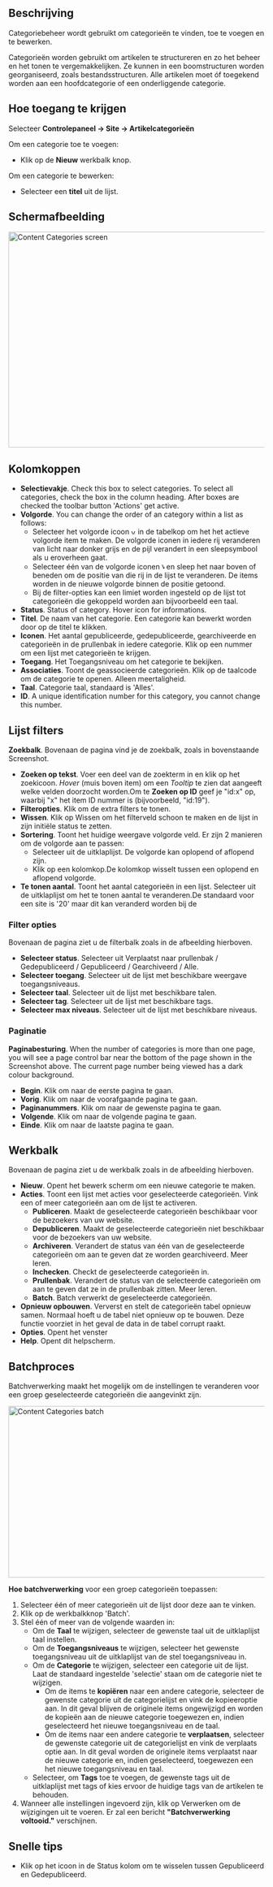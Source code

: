 <!-- Filename: Help4.x:Articles:_Categories / Display title: Artikelen: Categorieën -->

## Beschrijving

Categoriebeheer wordt gebruikt om categorieën te vinden, toe te voegen
en te bewerken.

Categorieën worden gebruikt om artikelen te structureren en zo het
beheer en het tonen te vergemakkelijken. Ze kunnen in een boomstructuren
worden georganiseerd, zoals bestandsstructuren. Alle artikelen moet óf
toegekend worden aan een hoofdcategorie of een onderliggende categorie.

## Hoe toegang te krijgen
Selecteer **Controlepaneel → Site → Artikelcategorieën**

Om een categorie toe te voegen:

- Klik op de **Nieuw** werkbalk knop.

Om een categorie te bewerken:

- Selecteer een **titel** uit de lijst.

## Schermafbeelding

<img
src="https://docs.joomla.org/images/thumb/b/bc/Help-4x-Content-Categories-screen-nl.png/800px-Help-4x-Content-Categories-screen-nl.png"
decoding="async"
srcset="https://docs.joomla.org/images/thumb/b/bc/Help-4x-Content-Categories-screen-nl.png/1200px-Help-4x-Content-Categories-screen-nl.png 1.5x, https://docs.joomla.org/images/thumb/b/bc/Help-4x-Content-Categories-screen-nl.png/1600px-Help-4x-Content-Categories-screen-nl.png 2x"
data-file-width="2880" data-file-height="1530" width="800" height="425"
alt="Content Categories screen" />

## Kolomkoppen

- **Selectievakje**. Check this box to select categories. To select all
  categories, check the box in the column heading. After boxes are
  checked the toolbar button 'Actions' get active.
- **Volgorde**. You can change the order of an category within a list as
  follows:
  - Selecteer het volgorde icoon <img
    src="https://docs.joomla.org/images/thumb/7/79/Help-4x-Ordering-colheader-icon.png/9px-Help-4x-Ordering-colheader-icon.png"
    decoding="async"
    srcset="https://docs.joomla.org/images/thumb/7/79/Help-4x-Ordering-colheader-icon.png/14px-Help-4x-Ordering-colheader-icon.png 1.5x, https://docs.joomla.org/images/7/79/Help-4x-Ordering-colheader-icon.png 2x"
    data-file-width="18" data-file-height="23" width="9" height="12"
    alt="volgorde icoon" /> in de tabelkop om het het actieve volgorde
    item te maken. De volgorde iconen in iedere rij veranderen van licht
    naar donker grijs en de pijl verandert in een sleepsymbool als u
    eroverheen gaat.
  - Selecteer één van de volgorde iconen <img
    src="https://docs.joomla.org/images/thumb/a/a0/Help-4x-Ordering-colheader-grab-bar-icon.png/5px-Help-4x-Ordering-colheader-grab-bar-icon.png"
    decoding="async"
    srcset="https://docs.joomla.org/images/thumb/a/a0/Help-4x-Ordering-colheader-grab-bar-icon.png/8px-Help-4x-Ordering-colheader-grab-bar-icon.png 1.5x, https://docs.joomla.org/images/a/a0/Help-4x-Ordering-colheader-grab-bar-icon.png 2x"
    data-file-width="9" data-file-height="27" width="5" height="15"
    alt="volgorde icon" /> en sleep het naar boven of beneden om de
    positie van die rij in de lijst te veranderen. De items worden in de
    nieuwe volgorde binnen de positie getoond.
  - Bij de filter-opties kan een limiet worden ingesteld op de lijst tot
    categorieën die gekoppeld worden aan bijvoorbeeld een taal.
- **Status**. Status of category. Hover icon for informations.
- **Titel**. De naam van het categorie. Een categorie kan bewerkt worden
  door op de titel te klikken.
- **Iconen**. Het aantal gepubliceerde, gedepubliceerde, gearchiveerde
  en categorieën in de prullenbak in iedere categorie. Klik op een
  nummer om een lijst met categorieën te krijgen.
- **Toegang**. Het
  Toegangsniveau
  om het categorie te bekijken.
- **Associaties**. Toont de geassocieerde categorieën. Klik op de
  taalcode om de categorie te openen. Alleen
  meertaligheid.
- **Taal**. Categorie taal, standaard is 'Alles'.
- **ID**. A unique identification number for this category, you cannot
  change this number.

## Lijst filters

**Zoekbalk**. Bovenaan de pagina vind je de zoekbalk, zoals in
bovenstaande Screenshot.

- **Zoeken op tekst**. Voer een deel van de zoekterm in en klik op het
  zoekicoon. *Hover* (muis boven item) om een *Tooltip* te zien dat
  aangeeft welke velden doorzocht worden.Om te **Zoeken op ID** geef je
  "id:x" op, waarbij "x" het item ID nummer is (bijvoorbeeld, "id:19").
- **Filteropties**. Klik om de extra filters te tonen.
- **Wissen**. Klik op Wissen om het filterveld schoon te maken en de
  lijst in zijn initiële status te zetten.
- **Sortering**. Toont het huidige weergave volgorde veld. Er zijn 2
  manieren om de volgorde aan te passen:
  - Selecteer uit de uitklaplijst. De volgorde kan oplopend of aflopend
    zijn.
  - Klik op een kolomkop.De kolomkop wisselt tussen een oplopend en
    aflopend volgorde.
- **Te tonen aantal**. Toont het aantal categorieën in een lijst.
  Selecteer uit de uitklaplijst om het te tonen aantal te veranderen.De
  standaard voor een site is '20' maar dit kan veranderd worden bij de


### Filter opties

Bovenaan de pagina ziet u de filterbalk zoals in de
afbeelding hierboven.

- **Selecteer status**. Selecteer uit Verplaatst naar prullenbak /
  Gedepubliceerd / Gepubliceerd / Gearchiveerd / Alle.
- **Selecteer toegang**. Selecteer uit de lijst met beschikbare weergave
  toegangsniveaus.
- **Selecteer taal**. Selecteer uit de lijst met beschikbare talen.
- **Selecteer tag**. Selecteer uit de lijst met beschikbare tags.
- **Selecteer max niveaus**. Selecteer uit de lijst met beschikbare
  niveaus.

### Paginatie

**Paginabesturing**. When the number of categories is more than one
page, you will see a page control bar near the bottom of the page shown
in the Screenshot above. The current page number being
viewed has a dark colour background.

- **Begin**. Klik om naar de eerste pagina te gaan.
- **Vorig**. Klik om naar de voorafgaande pagina te gaan.
- **Paginanummers**. Klik om naar de gewenste pagina te gaan.
- **Volgende**. Klik om naar de volgende pagina te gaan.
- **Einde**. Klik om naar de laatste pagina te gaan.

## Werkbalk

Bovenaan de pagina ziet u de werkbalk zoals in de
afbeelding hierboven.

- **Nieuw**. Opent het bewerk scherm om een nieuwe categorie te maken.
- **Acties**. Toont een lijst met acties voor geselecteerde categorieën.
  Vink een of meer categorieën aan om de lijst te activeren.
  - **Publiceren**. Maakt de geselecteerde categorieën beschikbaar voor
    de bezoekers van uw website.
  - **Depubliceren**. Maakt de geselecteerde categorieën niet
    beschikbaar voor de bezoekers van uw website.
  - **Archiveren**. Verandert de status van één van de geselecteerde
    categorieën om aan te geven dat ze worden gearchiveerd. Meer
    leren.
  - **Inchecken**. Checkt de geselecteerde categorieën in.
  - **Prullenbak**. Verandert de status van de selecteerde categorieën
    om aan te geven dat ze in de prullenbak zitten. Meer
    leren.
  - **Batch**. Batch verwerkt de geselecteerde categorieën.
- **Opnieuw opbouwen**. Ververst en stelt de categorieën tabel opnieuw
  samen. Normaal hoeft u de tabel niet opnieuw op te bouwen. Deze
  functie voorziet in het geval de data in de tabel corrupt raakt.
- **Opties**. Opent het venster
- **Help**. Opent dit helpscherm.

## Batchproces

Batchverwerking maakt het mogelijk om de instellingen te veranderen voor
een groep geselecteerde categorieën die aangevinkt zijn.

<img
src="https://docs.joomla.org/images/thumb/8/80/Help-4x-Content-Categories-batch-nl.png/600px-Help-4x-Content-Categories-batch-nl.png"
decoding="async"
srcset="https://docs.joomla.org/images/thumb/8/80/Help-4x-Content-Categories-batch-nl.png/900px-Help-4x-Content-Categories-batch-nl.png 1.5x, https://docs.joomla.org/images/thumb/8/80/Help-4x-Content-Categories-batch-nl.png/1200px-Help-4x-Content-Categories-batch-nl.png 2x"
data-file-width="1598" data-file-height="900" width="600" height="338"
alt="Content Categories batch" />

**Hoe batchverwerking** voor een groep categorieën toepassen:

1.  Selecteer één of meer categorieën uit de lijst door deze aan te
    vinken.
2.  Klik op de werkbalkknop 'Batch'.
3.  Stel één of meer van de volgende waarden in:
    - Om de **Taal** te wijzigen, selecteer de gewenste taal uit de
      uitklaplijst taal instellen.
    - Om de **Toegangsniveaus** te wijzigen, selecteer het gewenste
      toegangsniveau uit de uitklaplijst van de stel toegangsniveau in.
    - Om de **Categorie** te wijzigen, selecteer een categorie uit de
      lijst. Laat de standaard ingestelde 'selectie' staan om de
      categorie niet te wijzigen.
      - Om de items te **kopiëren** naar een andere categorie, selecteer
        de gewenste categorie uit de categorielijst en vink de
        kopieeroptie aan. In dit geval blijven de originele items
        ongewijzigd en worden de kopieën aan de nieuwe categorie
        toegewezen en, indien geselecteerd het nieuwe toegangsniveau en
        de taal.
      - Om de items naar een andere categorie te **verplaatsen**,
        selecteer de gewenste categorie uit de categorielijst en vink de
        verplaats optie aan. In dit geval worden de originele items
        verplaatst naar de nieuwe categorie en, indien geselecteerd,
        toegewezen een het nieuwe toegangsniveau en taal.
    - Selecteer, om **Tags** toe te voegen, de gewenste tags uit de
      uitklaplijst met tags of kies ervoor de huidige tags van de
      artikelen te behouden.
4.  Wanneer alle instellingen ingevoerd zijn, klik op Verwerken om de
    wijzigingen uit te voeren. Er zal een bericht **"Batchverwerking
    voltooid."** verschijnen.

## Snelle tips

- Klik op het icoon in de Status kolom om te wisselen tussen
  Gepubliceerd en Gedepubliceerd.
